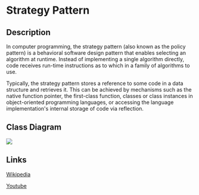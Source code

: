 # Strategy Pattern


## Description 
In computer programming, the strategy pattern (also known as the policy pattern) is a behavioral software design pattern that enables selecting an algorithm at runtime. Instead of implementing a single algorithm directly, code receives run-time instructions as to which in a family of algorithms to use.


Typically, the strategy pattern stores a reference to some code in a data structure and retrieves it. This can be achieved by mechanisms such as the native function pointer, the first-class function, classes or class instances in object-oriented programming languages, or accessing the language implementation's internal storage of code via reflection.

## Class Diagram
![](https://upload.wikimedia.org/wikipedia/commons/3/39/Strategy_Pattern_in_UML.png)

## Links
[Wikipedia](https://en.wikipedia.org/wiki/Strategy_pattern)

[Youtube](https://www.youtube.com/watch?v=v9ejT8FO-7I)